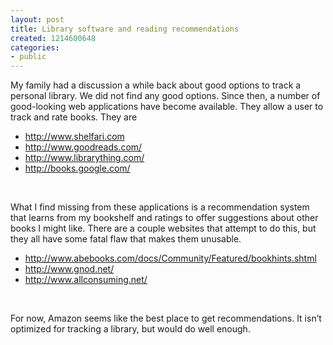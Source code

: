 ```yaml
---
layout: post
title: Library software and reading recommendations
created: 1214600648
categories:
- public
---
```

<p>My family had a discussion a while back about good options to track a personal library.&nbsp;We did not find any good options.&nbsp;Since then, a number of good-looking web applications have become available.&nbsp;They allow a user to track and rate books.&nbsp;They are</p>
<ul>
    <li><a href="http://www.shelfari.com/">http://www.shelfari.com</a></li>
    <li><a href="http://www.goodreads.com/">http://www.goodreads.com/</a></li>
    <li><a href="http://www.librarything.com/">http://www.librarything.com/</a></li>
    <li><a href="http://books.google.com/">http://books.google.com/</a></li>
</ul>
<div>&nbsp;</div>
<p>What I find missing from these applications is a recommendation system that learns from my bookshelf and ratings to offer suggestions about other books I might like.&nbsp;There are a couple websites that attempt to do this, but they all have some fatal flaw that makes them unusable.&nbsp;</p>
<ul>
    <li><a href="http://www.abebooks.com/docs/Community/Featured/bookhints.shtml">http://www.abebooks.com/docs/Community/Featured/bookhints.shtml</a></li>
    <li><a href="http://www.gnod.net/">http://www.gnod.net/</a></li>
    <li><a href="http://www.allconsuming.net/">http://www.allconsuming.net/</a></li>
</ul>
<div>&nbsp;</div>
<p>For now, Amazon seems like the best place to get recommendations.&nbsp;It isn&rsquo;t optimized for tracking a library, but would do well enough.</p>
<p>&nbsp;</p>
